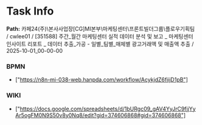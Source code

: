 # Task Info

**Path:** 카페24(주)\본사사업장\[CG]MI본부\마케팅센터\프론트빌더그룹\플로우기획팀 / cwlee01 / [351588] 주간_월간 마케팅센터 실적 데이터 분석 및 보고 _ 마케팅센터 인사이트 리포트 _ 데이터 추출_가공 - 일별_팀별_매체별 광고거래액 및 매출액 추출 / 2025-10-01_00-00-00

### BPMN
- ["https://n8n-mi-038-web.hanpda.com/workflow/AcykjdZ6fiijD1pB"]

### WIKI
- ["https://docs.google.com/spreadsheets/d/1bURgc09_gAV4YyJrC9fjjYyAr5ogFM0N9S50v8y0Nq8/edit?gid=374606868#gid=374606868"]


